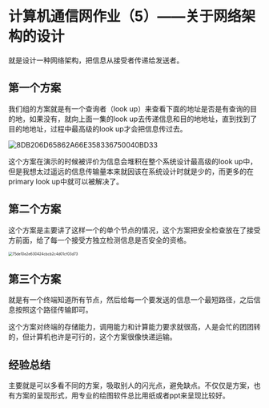 # 计算机通信网作业（5）——关于网络架构的设计

就是设计一种网络架构，把信息从接受者传递给发送者。

## 第一个方案

我们组的方案就是有一个查询者（look up）来查看下面的地址是否是有查询的目的地，如果没有，就向上面一集的look up去传递信息和目的地地址，直到找到了目的地地址，过程中最高级的look up才会把信息传过去。

![8DB206D65862A66E358336750040BD33](C:\Users\seelefi\Desktop\8DB206D65862A66E358336750040BD33.jpg)

这个方案在演示的时候被评价为信息会堆积在整个系统设计最高级的look up中，但是我想太过遥远的信息传输量本来就因该在系统设计时就是少的，而更多的在primary look up中就可以被解决了。

## 第二个方案

这个方案是主要讲了这样一个的单个节点的情况，这个方案把安全检查放在了接受方前面，给了每一个接受方独立检测信息是否安全的资格。

<img src="C:\Users\seelefi\Desktop\75de10e2e630424cbcb2c4d01cf03d73.jpeg" alt="75de10e2e630424cbcb2c4d01cf03d73" style="zoom:50%;" />

## 第三个方案

就是有一个终端知道所有节点，然后给每一个要发送的信息一个最短路径，之后信息按照这个路径传输即可。

这个方案对终端的存储能力，调用能力和计算能力要求就很高，人是会忙的团团转的，但计算机也许是可行的，这个方案很像快递运输。

## 经验总结

主要就是可以多看不同的方案，吸取别人的闪光点，避免缺点。不仅仅是方案，也有方案的呈现形式，用专业的绘图软件总比用纸或者ppt来呈现比较好。
